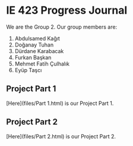 # IE 423 Progress Journal

We are the Group 2. Our group members are:
1. Abdulsamed Kağıt
2. Doğanay Tuhan
3. Dürdane Karabacak
4. Furkan Başkan
5. Mehmet Fatih Çulhalık
6. Eyüp Taşcı

## Project Part 1
[Here](files/Part 1.html) is our Project Part 1.

## Project Part 2
[Here](files/Part 2.html) is our Project Part 2.
